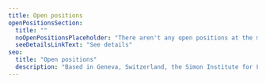 ```yaml
---
title: Open positions
openPositionsSection:
  title: ""
  noOpenPositionsPlaceholder: "There aren't any open positions at the moment."
  seeDetailsLinkText: "See details"
seo:
  title: "Open positions"
  description: "Based in Geneva, Switzerland, the Simon Institute for Longterm Governance (SI) works to mitigate global catastrophic risks, building on Herbert Simon's vision of future-oriented policymaking. With a focus on fostering international cooperation, we center our efforts on the multilateral system."
---
```

